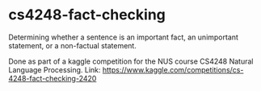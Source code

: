 # cs4248-fact-checking
Determining whether a sentence is an important fact, an unimportant statement, or a non-factual statement.

Done as part of a kaggle competition for the NUS course CS4248 Natural Language Processing. Link: https://www.kaggle.com/competitions/cs-4248-fact-checking-2420